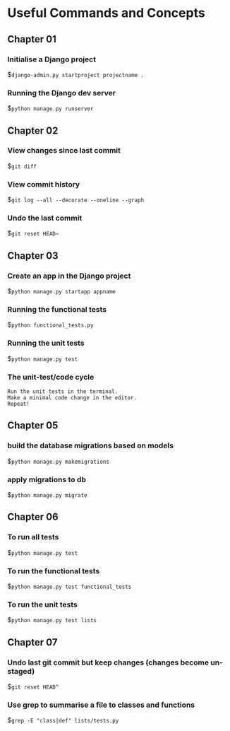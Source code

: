 # Useful Commands and Concepts

## Chapter 01

### Initialise a Django project

$`django-admin.py startproject projectname .`

### Running the Django dev server

$`python manage.py runserver`

## Chapter 02

### View changes since last commit

$`git diff`

### View commit history

$`git log --all --decorate --oneline --graph`

### Undo the last commit

$`git reset HEAD~`

## Chapter 03

### Create an app in the Django project

$`python manage.py startapp appname`

### Running the functional tests

$`python functional_tests.py`

### Running the unit tests

$`python manage.py test`

### The unit-test/code cycle

    Run the unit tests in the terminal.
    Make a minimal code change in the editor.
    Repeat!

## Chapter 05

### build the database migrations based on models

$`python manage.py makemigrations`

### apply migrations to db

$`python manage.py migrate`

## Chapter 06

### To run all tests

$`python manage.py test`

### To run the functional tests

$`python manage.py test functional_tests`

### To run the unit tests

$`python manage.py test lists`

## Chapter 07

### Undo last git commit but keep changes (changes become un-staged)

$`git reset HEAD^`

### Use grep to summarise a file to classes and functions

$`grep -E "class|def" lists/tests.py`